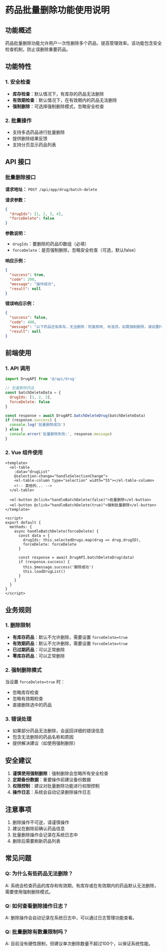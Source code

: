 # 药品批量删除功能使用说明

## 功能概述

药品批量删除功能允许用户一次性删除多个药品，提高管理效率。该功能包含安全检查机制，防止误删除重要药品。

## 功能特性

### 1. 安全检查
- **库存检查**：默认情况下，有库存的药品无法删除
- **有效期检查**：默认情况下，在有效期内的药品无法删除
- **强制删除**：可选择强制删除模式，忽略安全检查

### 2. 批量操作
- 支持多选药品进行批量删除
- 提供删除结果反馈
- 支持分页显示药品列表

## API 接口

### 批量删除接口

**请求地址：** `POST /api/app/drug/batch-delete`

**请求参数：**
```json
{
  "drugIds": [1, 2, 3, 4],
  "forceDelete": false
}
```

**参数说明：**
- `drugIds`：要删除的药品ID数组（必填）
- `forceDelete`：是否强制删除，忽略安全检查（可选，默认false）

**响应示例：**
```json
{
  "success": true,
  "code": 200,
  "message": "操作成功",
  "result": null
}
```

**错误响应示例：**
```json
{
  "success": false,
  "code": 400,
  "message": "以下药品还有库存，无法删除：阿莫西林, 布洛芬。如需强制删除，请设置ForceDelete为true",
  "result": null
}
```

## 前端使用

### 1. API 调用

```javascript
import DrugAPI from '@/api/drug'

// 批量删除药品
const batchDeleteData = {
  drugIds: [1, 2, 3],
  forceDelete: false
}

const response = await DrugAPI.batchDeleteDrug(batchDeleteData)
if (response.success) {
  console.log('批量删除成功')
} else {
  console.error('批量删除失败:', response.message)
}
```

### 2. Vue 组件使用

```vue
<template>
  <el-table
    :data="drugList"
    @selection-change="handleSelectionChange">
    <el-table-column type="selection" width="55"></el-table-column>
    <!-- 其他列... -->
  </el-table>
  
  <el-button @click="handleBatchDelete(false)">批量删除</el-button>
  <el-button @click="handleBatchDelete(true)">强制批量删除</el-button>
</template>

<script>
export default {
  methods: {
    async handleBatchDelete(forceDelete) {
      const data = {
        drugIds: this.selectedDrugs.map(drug => drug.drugID),
        forceDelete: forceDelete
      }
      
      const response = await DrugAPI.batchDeleteDrug(data)
      if (response.success) {
        this.$message.success('删除成功')
        this.loadDrugList()
      }
    }
  }
}
</script>
```

## 业务规则

### 1. 删除限制
- **有库存药品**：默认不允许删除，需要设置 `forceDelete=true`
- **有效期药品**：默认不允许删除，需要设置 `forceDelete=true`
- **已过期药品**：可以正常删除
- **零库存药品**：可以正常删除

### 2. 强制删除模式
当设置 `forceDelete=true` 时：
- 忽略库存检查
- 忽略有效期检查
- 直接删除选中的药品

### 3. 错误处理
- 如果部分药品无法删除，会返回详细的错误信息
- 包含无法删除的药品名称和原因
- 提供解决建议（如使用强制删除）

## 安全建议

1. **谨慎使用强制删除**：强制删除会忽略所有安全检查
2. **定期备份数据**：重要操作前建议备份数据
3. **权限控制**：建议对批量删除功能进行权限控制
4. **操作日志**：系统会自动记录删除操作日志

## 注意事项

1. 删除操作不可逆，请谨慎操作
2. 建议在删除前确认药品信息
3. 批量删除操作会记录在系统日志中
4. 删除后需要刷新药品列表

## 常见问题

### Q: 为什么有些药品无法删除？
A: 系统会检查药品的库存和有效期，有库存或在有效期内的药品默认无法删除，需要使用强制删除模式。

### Q: 如何查看删除操作日志？
A: 删除操作会自动记录在系统日志中，可以通过日志管理功能查看。

### Q: 批量删除有数量限制吗？
A: 目前没有硬性限制，但建议单次删除数量不超过100个，以保证系统性能。 
